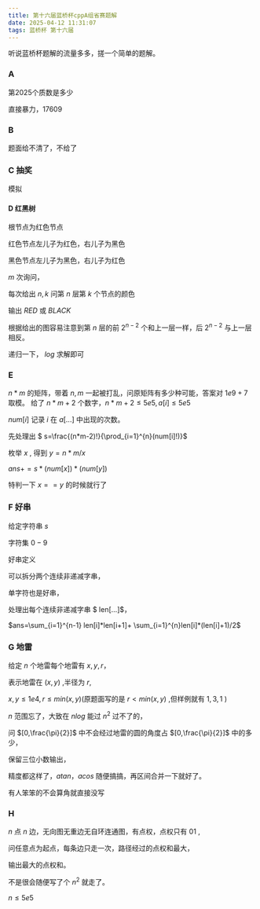 ```yaml
---
title: 第十六届蓝桥杯cppA组省赛题解
date: 2025-04-12 11:31:07
tags: 蓝桥杯 第十六届
---
```

听说蓝桥杯题解的流量多多，搓一个简单的题解。

### A

第2025个质数是多少

直接暴力，17609

### B

题面给不清了，不给了

### C 抽奖

模拟

#### D 红黑树

根节点为红色节点

红色节点左儿子为红色，右儿子为黑色

黑色节点左儿子为黑色，右儿子为红色

$m$ 次询问，

每次给出 $n,k$ 问第 $n$  层第 $k$ 个节点的颜色

输出 $RED$ 或 $BLACK$ 

根据给出的图容易注意到第 $n$ 层的前 $2^{n-2}$ 个和上一层一样，后 $2^{n-2}$ 与上一层相反。

递归一下， $log$  求解即可

###  E

$n*m$ 的矩阵，带着 $n,m$ 一起被打乱，问原矩阵有多少种可能，答案对 $1e9+7$ 取模。
给了 $n*m+2$ 个数字，$n*m+2\leq 5e5,a[i]\leq 5e5$

$num[i]$ 记录 $i$ 在 $a[...]$  中出现的次数。 

先处理出 $  s=\frac{(n*m-2)!}{\prod_{i=1}^{n}(num[i]!)}$

枚举 $x$ , 得到 $y=n*m/x$

$ans+=s*(num[x])*(num[y])$

特判一下 $x==y$ 的时候就行了

### F 好串

给定字符串 $s$

字符集 $0-9$

好串定义

可以拆分两个连续非递减字串，

单字符也是好串，

处理出每个连续非递减字串 $ len[...]$，

$ans=\sum_{i=1}^{n-1} len[i]*len[i+1]+  \sum_{i=1}^{n}len[i]*(len[i]+1)/2$

### G 地雷

给定 $n$ 个地雷每个地雷有 $x,y,r$，

表示地雷在 $(x,y)$ ,半径为 $r$,

$x,y\leq 1e4,r\leq min(x,y)$(原题面写的是 $r< min(x,y)$ ,但样例就有 $1, 3, 1$ )

$n$ 范围忘了，大致在 $nlog$ 能过 $n^2$ 过不了的，

问 $[0,\frac{\pi}{2}]$ 中不会经过地雷的圆的角度占 $[0,\frac{\pi}{2}]$ 中的多少，

保留三位小数输出，

精度都这样了，$atan，acos$ 随便搞搞，再区间合并一下就好了。

有人笨笨的不会算角就直接没写

### H 

$n$  点 $n$ 边，无向图无重边无自环连通图，有点权，点权只有 $01$ ,

问任意点为起点，每条边只走一次，路径经过的点权和最大，

输出最大的点权和。

不是很会随便写了个 $n^2$ 就走了。

$n\leq 5e5$